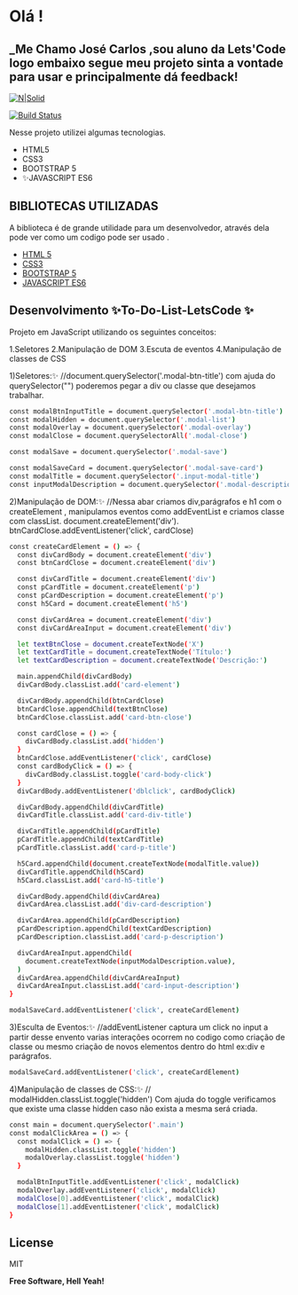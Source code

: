 # Olá !

## \_Me Chamo José Carlos ,sou aluno da Lets'Code logo embaixo segue meu projeto sinta a vontade para usar e principalmente dá feedback!

[![N|Solid](https://lh3.googleusercontent.com/q4MvYYFk6NuIW0XBEMTYPES2B1ZubmRxGGt0rUH5BUEVDh6nNqWp16NVYrrdvq13YtNK=s170)]()

[![Build Status](https://travis-ci.org/joemccann/dillinger.svg?branch=master)](https://travis-ci.org/joemccann/dillinger)

Nesse projeto utilizei algumas tecnologias.

- HTML5
- CSS3
- BOOTSTRAP 5
- ✨JAVASCRIPT ES6

## BIBLIOTECAS UTILIZADAS

A biblioteca é de grande utilidade para um desenvolvedor, através dela pode ver como um codigo pode ser usado .

- [HTML 5](https://www.w3schools.com/tags/tag_doctype.asp)
- [CSS3](https://www.w3schools.com/css/)
- [BOOTSTRAP 5](https://getbootstrap.com/docs/5.0/getting-started/introduction/)
- [JAVASCRIPT ES6](https://www.w3schools.com/js/)

## Desenvolvimento ✨To-Do-List-LetsCode ✨

Projeto em JavaScript utilizando os seguintes conceitos:

1.Seletores
2.Manipulação de DOM
3.Escuta de eventos
4.Manipulação de classes de CSS

1)Seletores:✨
//document.querySelector('.modal-btn-title') com ajuda do querySelector("") poderemos pegar a div ou classe que desejamos trabalhar.

```sh
const modalBtnInputTitle = document.querySelector('.modal-btn-title')
const modalHidden = document.querySelector('.modal-list')
const modalOverlay = document.querySelector('.modal-overlay')
const modalClose = document.querySelectorAll('.modal-close')

const modalSave = document.querySelector('.modal-save')

const modalSaveCard = document.querySelector('.modal-save-card')
const modalTitle = document.querySelector('.input-modal-title')
const inputModalDescription = document.querySelector('.modal-description')
```

2)Manipulação de DOM:✨
//Nessa abar criamos div,parágrafos e h1 com o createElement , manipulamos eventos como addEventList e criamos classe com classList.
document.createElement('div').
btnCardClose.addEventListener('click', cardClose)

```sh
const createCardElement = () => {
  const divCardBody = document.createElement('div')
  const btnCardClose = document.createElement('div')

  const divCardTitle = document.createElement('div')
  const pCardTitle = document.createElement('p')
  const pCardDescription = document.createElement('p')
  const h5Card = document.createElement('h5')

  const divCardArea = document.createElement('div')
  const divCardAreaInput = document.createElement('div')

  let textBtnClose = document.createTextNode('X')
  let textCardTitle = document.createTextNode('Título:')
  let textCardDescription = document.createTextNode('Descrição:')

  main.appendChild(divCardBody)
  divCardBody.classList.add('card-element')

  divCardBody.appendChild(btnCardClose)
  btnCardClose.appendChild(textBtnClose)
  btnCardClose.classList.add('card-btn-close')

  const cardClose = () => {
    divCardBody.classList.add('hidden')
  }
  btnCardClose.addEventListener('click', cardClose)
  const cardBodyClick = () => {
    divCardBody.classList.toggle('card-body-click')
  }
  divCardBody.addEventListener('dblclick', cardBodyClick)

  divCardBody.appendChild(divCardTitle)
  divCardTitle.classList.add('card-div-title')

  divCardTitle.appendChild(pCardTitle)
  pCardTitle.appendChild(textCardTitle)
  pCardTitle.classList.add('card-p-title')

  h5Card.appendChild(document.createTextNode(modalTitle.value))
  divCardTitle.appendChild(h5Card)
  h5Card.classList.add('card-h5-title')

  divCardBody.appendChild(divCardArea)
  divCardArea.classList.add('div-card-description')

  divCardArea.appendChild(pCardDescription)
  pCardDescription.appendChild(textCardDescription)
  pCardDescription.classList.add('card-p-description')

  divCardAreaInput.appendChild(
    document.createTextNode(inputModalDescription.value),
  )
  divCardArea.appendChild(divCardAreaInput)
  divCardAreaInput.classList.add('card-input-description')
}

modalSaveCard.addEventListener('click', createCardElement)
```

3)Esculta de Eventos:✨
//addEventListener captura um click no input a partir desse envento varias interações ocorrem no codigo como criação de classe ou mesmo criação de novos elementos dentro do html ex:div e parágrafos.

```sh
modalSaveCard.addEventListener('click', createCardElement)
```

4)Manipulação de classes de CSS:✨
// modalHidden.classList.toggle('hidden') Com ajuda do toggle verificamos que existe uma classe hidden caso não exista a mesma será criada.

```sh
const main = document.querySelector('.main')
const modalClickArea = () => {
  const modalClick = () => {
    modalHidden.classList.toggle('hidden')
    modalOverlay.classList.toggle('hidden')
  }

  modalBtnInputTitle.addEventListener('click', modalClick)
  modalOverlay.addEventListener('click', modalClick)
  modalClose[0].addEventListener('click', modalClick)
  modalClose[1].addEventListener('click', modalClick)
}
```

## License

MIT

**Free Software, Hell Yeah!**
